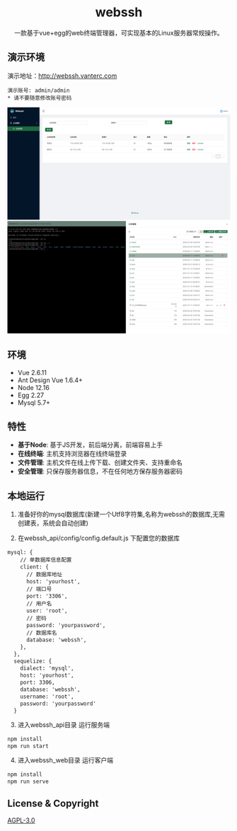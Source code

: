 <h1 align="center">webssh</h1>

<div align="center">

一款基于vue+egg的web终端管理器，可实现基本的Linux服务器常规操作。

</div>

## 演示环境

演示地址：http://webssh.vanterc.com
```
演示账号: admin/admin
* 请不要随意修改账号密码
```
![demo1](https://github.com/VANTERC/webssh/blob/main/webssh1.png)
![demo2](https://github.com/VANTERC/webssh/blob/main/webssh2.png)
## 环境

* Vue 2.6.11
* Ant Design Vue 1.6.4+
* Node 12.16
* Egg 2.27
* Mysql 5.7+

## 特性

- **基于Node**: 基于JS开发，前后端分离，前端容易上手
- **在线终端**: 主机支持浏览器在线终端登录
- **文件管理**: 主机文件在线上传下载、创建文件夹、支持重命名
- **安全管理**: 只保存服务器信息，不在任何地方保存服务器密码

## 本地运行
1. 准备好你的mysql数据库(新建一个Utf8字符集,名称为webssh的数据库,无需创建表，系统会自动创建)

2. 在webssh_api/config/config.default.js 下配置您的数据库
```
mysql: {
    // 单数据库信息配置
    client: {
      // 数据库地址
      host: 'yourhost',
      // 端口号
      port: '3306',
      // 用户名
      user: 'root',
      // 密码
      password: 'yourpassword',
      // 数据库名
      database: 'webssh',
    },
  },
  sequelize: {
    dialect: 'mysql',
    host: 'yourhost',
    port: 3306,
    database: 'webssh',
    username: 'root',
    password: 'yourpassword'
  }
```
3. 进入webssh_api目录 运行服务端
```
npm install
npm run start
```
4. 进入webssh_web目录 运行客户端
```
npm install
npm run serve
```

## License & Copyright
[AGPL-3.0](https://opensource.org/licenses/AGPL-3.0)
